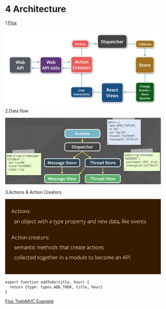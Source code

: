 # 4 Architecture

1.[Flux](http://facebook.github.io/flux/docs/overview.html)

![](flux-diagram-white-background.png)
2.Data flow

![](QQ20160719-1.png)

3.Actions & Action Creators

![](QQ20160719-2.png)

```
export function addTodo(title, hour) {
  return {type: types.ADD_TODO, title, hour}
}
```


[Flux TodoMVC Example](https://github.com/facebook/flux/tree/master/examples/flux-todomvc/)

